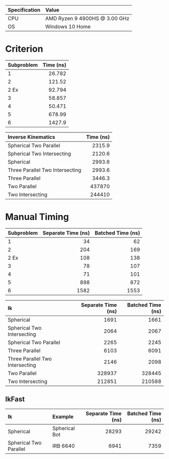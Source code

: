| Specification| Value                         |
| :----------- | :---------------------------- |
| CPU          | AMD Ryzen 9 4900HS @ 3.00 GHz |
| OS           | Windows 10 Home               |


# Criterion

| Subproblem | Time (ns) |
| :--------- | --------: |
| 1          |    26.782 |
| 2          |    121.52 |
| 2 Ex       |    92.794 |
| 3          |    58.857 |
| 4          |    50.471 |
| 5          |    678.99 |
| 6          |    1427.9 |

| Inverse Kinematics              | Time (ns) |
| :------------------------------ | --------: |
| Spherical Two Parallel          |    2315.9 |
| Spherical Two Intersecting      |    2120.6 |
| Spherical                       |    2993.6 |
| Three Parallel Two Intersecting |    2993.6 |
| Three Parallel                  |    3446.3 |
| Two Parallel                    |    437870 |
| Two Intersecting                |    244410 |

# Manual Timing

| Subproblem | Separate Time (ns) | Batched Time (ns) |
| :--------- | -----------------: | ----------------: |
| 1          |                 34 |                62 |
| 2          |                204 |               169 |
| 2 Ex       |                108 |               138 |
| 3          |                 78 |               107 |
| 4          |                 71 |               101 |
| 5          |                898 |               872 |
| 6          |               1582 |              1553 |

| Ik                              | Separate Time (ns) | Batched Time (ns) |
| :------------------------------ | -----------------: | ----------------: |
| Spherical                       |               1691 |              1661 |
| Spherical Two Intersecting      |               2064 |              2067 |
| Spherical Two Parallel          |               2265 |              2245 |
| Three Parallel                  |               6103 |              6091 |
| Three Parallel Two Intersecting |               2146 |              2098 |
| Two Parallel                    |             328937 |            328445 |
| Two Intersecting                |             212851 |            210588 |

## IkFast

| Ik                     | Example       | Separate Time (ns) | Batched Time (ns) |
| :--------------------- | :------------ | -----------------: | ----------------: |
| Spherical              | Spherical Bot |              28293 |             29242 |
| Spherical Two Parallel | IRB 6640      |               6941 |              7359 |

